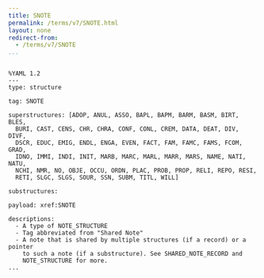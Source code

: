 ```yaml
---
title: SNOTE
permalink: /terms/v7/SNOTE.html
layout: none
redirect-from:
  - /terms/v7/SNOTE
...
```


```

%YAML 1.2
---
type: structure

tag: SNOTE

superstructures: [ADOP, ANUL, ASSO, BAPL, BAPM, BARM, BASM, BIRT, BLES, 
  BURI, CAST, CENS, CHR, CHRA, CONF, CONL, CREM, DATA, DEAT, DIV, DIVF, 
  DSCR, EDUC, EMIG, ENDL, ENGA, EVEN, FACT, FAM, FAMC, FAMS, FCOM, GRAD, 
  IDNO, IMMI, INDI, INIT, MARB, MARC, MARL, MARR, MARS, NAME, NATI, NATU, 
  NCHI, NMR, NO, OBJE, OCCU, ORDN, PLAC, PROB, PROP, RELI, REPO, RESI, 
  RETI, SLGC, SLGS, SOUR, SSN, SUBM, TITL, WILL]

substructures:

payload: xref:SNOTE

descriptions:
  - A type of NOTE_STRUCTURE
  - Tag abbreviated from "Shared Note"
  - A note that is shared by multiple structures (if a record) or a pointer
    to such a note (if a substructure). See SHARED_NOTE_RECORD and
    NOTE_STRUCTURE for more.
...

```